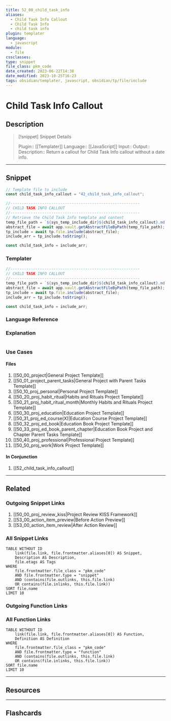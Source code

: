 ```yaml
---
title: 52_00_child_task_info
aliases:
  - Child Task Info Callout
  - Child Task Info
  - child task info
plugin: templater
language:
  - javascript
module:
  - file
cssclasses:
type: snippet
file_class: pkm_code
date_created: 2023-06-22T14:38
date_modified: 2023-10-25T16:23
tags: obsidian/templater, javascript, obsidian/tp/file/include
---
```

# Child Task Info Callout

## Description

> [!snippet] Snippet Details
>
> Plugin:: [[Templater]]
> Language:: [[JavaScript]]
> Input::
> Output::
> Description:: Return a callout for Child Task Info callout without a date info.

---

## Snippet

<!-- Add the full code including explanatory comments  -->

```javascript
// Template file to include
const child_task_info_callout = "42_child_task_info_callout";

//---------------------------------------------------------
// CHILD TASK INFO CALLOUT
//---------------------------------------------------------
// Retrieve the Child Task Info template and content
temp_file_path = `${sys_temp_include_dir}${child_task_info_callout}.md`;
abstract_file = await app.vault.getAbstractFileByPath(temp_file_path);
tp_include = await tp.file.include(abstract_file);
include_arr = tp_include.toString();

const child_task_info = include_arr;
```

### Templater

<!-- Add the full code as it appears in the template  -->
<!-- Exclude explanatory comments  -->

```javascript
//---------------------------------------------------------
// CHILD TASK INFO CALLOUT
//---------------------------------------------------------
temp_file_path = `${sys_temp_include_dir}${child_task_info_callout}.md`;
abstract_file = await app.vault.getAbstractFileByPath(temp_file_path);
tp_include = await tp.file.include(abstract_file);
include_arr = tp_include.toString();

const child_task_info = include_arr;
```

### Language Reference

<!-- Recreate the code with links to files  -->

### Explanation

```javascript

```

### Use Cases

#### Files

<!-- Files containing the snippet  -->

1. [[50_00_project|General Project Template]]
2. [[50_01_project_parent_tasks|General Project with Parent Tasks Template]]
3. [[50_10_proj_personal|Personal Project Template]]
4. [[50_20_proj_habit_ritual|Habits and Rituals Project Template]]
5. [[50_21_proj_habit_ritual_month|Monthly Habits and Rituals Project Template]]
6. [[50_30_proj_education|Education Project Template]]
7. [[50_31_proj_ed_course(X)|Education Course Project Template]]
8. [[50_32_proj_ed_book|Education Book Project Template]]
9. [[50_33_proj_ed_book_parent_chapter|Education Book Project and Chapter Parent Tasks Template]]
10. [[50_40_proj_professional|Professional Project Template]]
11. [[50_50_proj_work|Work Project Template]]

#### In Conjunction

<!-- Snippets used together with this snippet  -->

1. [[52_child_task_info_callout]]

---

## Related

### Outgoing Snippet Links

<!-- Link related snippet here -->

1. [[50_00_proj_review_kiss|Project Review KISS Framework]]
2. [[53_00_action_item_preview|Before Action Preview]]
3. [[53_00_action_item_review|After Action Review]]

### All Snippet Links

<!-- Query limit 10  -->

```dataview
TABLE WITHOUT ID
	link(file.link, file.frontmatter.aliases[0]) AS Snippet,
	Description AS Description,
	file.etags AS Tags
WHERE
	file.frontmatter.file_class = "pkm_code"
	AND file.frontmatter.type = "snippet"
	AND (contains(file.outlinks, this.file.link)
	OR contains(file.inlinks, this.file.link))
SORT file.name
LIMIT 10
```

### Outgoing Function Links

<!-- Link related functions here -->

### All Function Links

<!-- Query limit 10  -->

```dataview
TABLE WITHOUT ID
	link(file.link, file.frontmatter.aliases[0]) AS Function,
	Definition AS Definition
WHERE
	file.frontmatter.file_class = "pkm_code"
	AND file.frontmatter.type = "function"
	AND (contains(file.outlinks, this.file.link)
	OR contains(file.inlinks, this.file.link))
SORT file.name
LIMIT 10
```

---

## Resources

---

## Flashcards
